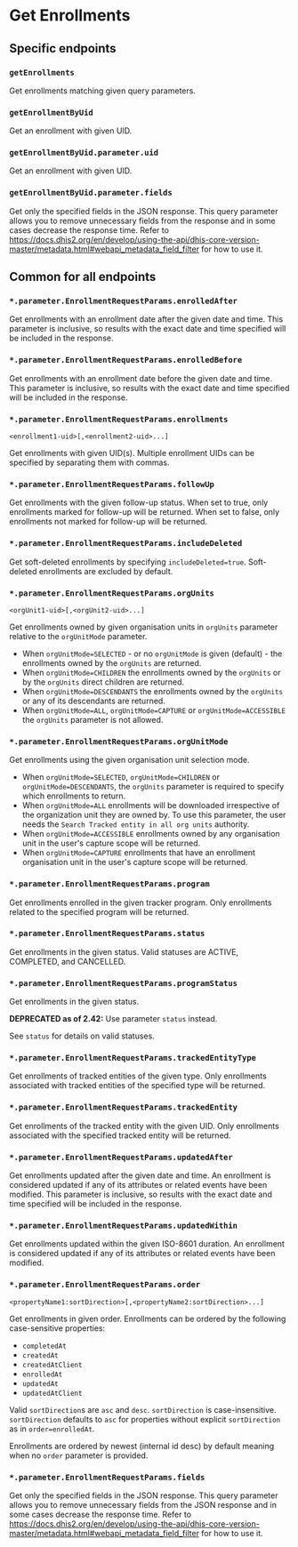 # Get Enrollments

## Specific endpoints

### `getEnrollments`

Get enrollments matching given query parameters.

### `getEnrollmentByUid`

Get an enrollment with given UID.

### `getEnrollmentByUid.parameter.uid`

Get an enrollment with given UID.

### `getEnrollmentByUid.parameter.fields`

Get only the specified fields in the JSON response. This query parameter allows you to remove
unnecessary fields from
the response and in some cases decrease the response time. Refer to
https://docs.dhis2.org/en/develop/using-the-api/dhis-core-version-master/metadata.html#webapi_metadata_field_filter
for how to use it.

## Common for all endpoints

### `*.parameter.EnrollmentRequestParams.enrolledAfter`

Get enrollments with an enrollment date after the given date and time. This parameter is inclusive, 
so results with the exact date and time specified will be included in the response.

### `*.parameter.EnrollmentRequestParams.enrolledBefore`

Get enrollments with an enrollment date before the given date and time. This parameter is inclusive, 
so results with the exact date and time specified will be included in the response.

### `*.parameter.EnrollmentRequestParams.enrollments`

`<enrollment1-uid>[,<enrollment2-uid>...]`

Get enrollments with given UID(s). Multiple enrollment UIDs can be specified by separating them 
with commas.

### `*.parameter.EnrollmentRequestParams.followUp`

Get enrollments with the given follow-up status. When set to true, only enrollments marked for 
follow-up will be returned. When set to false, only enrollments not marked for follow-up will be 
returned.

### `*.parameter.EnrollmentRequestParams.includeDeleted`

Get soft-deleted enrollments by specifying `includeDeleted=true`. Soft-deleted enrollments are
excluded by default.

### `*.parameter.EnrollmentRequestParams.orgUnits`

`<orgUnit1-uid>[,<orgUnit2-uid>...]`

Get enrollments owned by given organisation units in `orgUnits` parameter relative to the 
`orgUnitMode` parameter.

- When `orgUnitMode=SELECTED` - or no `orgUnitMode` is given (default) - the enrollments owned by
  the `orgUnits` are returned.
- When `orgUnitMode=CHILDREN` the enrollments owned by the `orgUnits` or by the `orgUnits` direct
  children are returned.
- When `orgUnitMode=DESCENDANTS` the enrollments owned by the `orgUnits` or any of its descendants
  are returned.
- When `orgUnitMode=ALL`, `orgUnitMode=CAPTURE` or `orgUnitMode=ACCESSIBLE` the `orgUnits` parameter
  is not allowed.

### `*.parameter.EnrollmentRequestParams.orgUnitMode`

Get enrollments using the given organisation unit selection mode.

- When `orgUnitMode=SELECTED`, `orgUnitMode=CHILDREN` or `orgUnitMode=DESCENDANTS`, the `orgUnits`
  parameter is required to specify which enrollments to return.
- When `orgUnitMode=ALL` enrollments will be downloaded irrespective of the organization unit they
  are owned by. To use this parameter, the user needs the `Search Tracked entity in all org units`
  authority.
- When `orgUnitMode=ACCESSIBLE` enrollments owned by any organisation unit in the user's capture 
  scope will be returned.
- When `orgUnitMode=CAPTURE` enrollments that have an enrollment organisation unit in the user's 
  capture scope will be returned.

### `*.parameter.EnrollmentRequestParams.program`

Get enrollments enrolled in the given tracker program. Only enrollments related to the specified program will be returned.

### `*.parameter.EnrollmentRequestParams.status`

Get enrollments in the given status. Valid statuses are ACTIVE, COMPLETED, and CANCELLED.

### `*.parameter.EnrollmentRequestParams.programStatus`

Get enrollments in the given status.

**DEPRECATED as of 2.42:** Use parameter `status` instead.

See `status` for details on valid statuses.

### `*.parameter.EnrollmentRequestParams.trackedEntityType`

Get enrollments of tracked entities of the given type. Only enrollments associated with tracked 
entities of the specified type will be returned.

### `*.parameter.EnrollmentRequestParams.trackedEntity`

Get enrollments of the tracked entity with the given UID. Only enrollments associated with the 
specified tracked entity will be returned.

### `*.parameter.EnrollmentRequestParams.updatedAfter`

Get enrollments updated after the given date and time. An enrollment is considered updated if 
any of its attributes or related events have been modified. This parameter is inclusive, so 
results with the exact date and time specified will be included in the response.

### `*.parameter.EnrollmentRequestParams.updatedWithin`

Get enrollments updated within the given ISO-8601 duration. An enrollment is considered updated 
if any of its attributes or related events have been modified.

### `*.parameter.EnrollmentRequestParams.order`

`<propertyName1:sortDirection>[,<propertyName2:sortDirection>...]`

Get enrollments in given order. Enrollments can be ordered by the following case-sensitive
properties:

* `completedAt`
* `createdAt`
* `createdAtClient`
* `enrolledAt`
* `updatedAt`
* `updatedAtClient`

Valid `sortDirection`s are `asc` and `desc`. `sortDirection` is case-insensitive. `sortDirection`
defaults to `asc` for properties without explicit `sortDirection` as in `order=enrolledAt`.

Enrollments are ordered by newest (internal id desc) by default meaning when no `order` parameter is
provided.

### `*.parameter.EnrollmentRequestParams.fields`

Get only the specified fields in the JSON response. This query parameter allows you to remove
unnecessary fields from
the JSON response and in some cases decrease the response time. Refer to
https://docs.dhis2.org/en/develop/using-the-api/dhis-core-version-master/metadata.html#webapi_metadata_field_filter
for how to use it.
